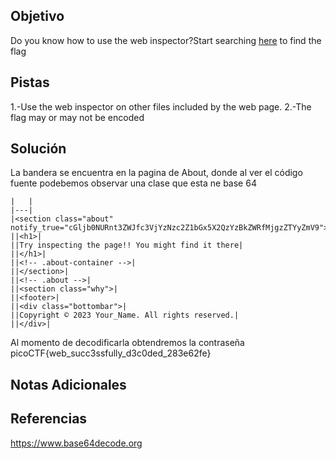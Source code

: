 ## Objetivo
Do you know how to use the web inspector?Start searching [here](http://titan.picoctf.net:53646/) to find the flag
## Pistas
1.-Use the web inspector on other files included by the web page.
2.-The flag may or may not be encoded
## Solución
La bandera se encuentra en la pagina de About, donde al ver el código fuente podebemos observar una clase que esta ne base 64
```
|   |
|---|
|<section class="about" notify_true="cGljb0NURnt3ZWJfc3VjYzNzc2Z1bGx5X2QzYzBkZWRfMjgzZTYyZmV9">|
||<h1>|
||Try inspecting the page!! You might find it there|
||</h1>|
||<!-- .about-container -->|
||</section>|
||<!-- .about -->|
||<section class="why">|
||<footer>|
||<div class="bottombar">|
||Copyright © 2023 Your_Name. All rights reserved.|
||</div>|
```
Al momento de decodificarla obtendremos la contraseña
picoCTF{web_succ3ssfully_d3c0ded_283e62fe}
## Notas Adicionales
## Referencias
https://www.base64decode.org